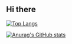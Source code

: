 ## Hi there 
[![Top Langs](https://github-readme-stats.vercel.app/api/top-langs/?username=youngseok-1)](https://github.com/anuraghazra/github-readme-stats)

[![Anurag's GitHub stats](https://github-readme-stats.vercel.app/api?username=youngseok-1)](https://github.com/anuraghazra/github-readme-stats)

